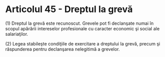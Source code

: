 # Articolul 45 - Dreptul la grevă

(1) Dreptul la grevă este recunoscut. Grevele pot fi declanşate numai în scopul apărării intereselor profesionale cu caracter economic şi social ale salariaţilor.

(2) Legea stabileşte condiţiile de exercitare a dreptului la grevă, precum şi răspunderea pentru declanşarea nelegitimă a grevelor.